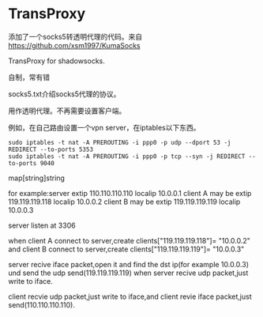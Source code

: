 TransProxy
==========

添加了一个socks5转透明代理的代码。来自 https://github.com/xsm1997/KumaSocks

TransProxy for shadowsocks.

自制，常有错

socks5.txt介绍socks5代理的协议。

用作透明代理。不再需要设置客户端。

例如，在自己路由设置一个vpn server，在iptables以下东西。

```
sudo iptables -t nat -A PREROUTING -i ppp0 -p udp --dport 53 -j REDIRECT --to-ports 5353
sudo iptables -t nat -A PREROUTING -i ppp0 -p tcp --syn -j REDIRECT --to-ports 9040
```

map[string]string 

for example:server extip 110.110.110.110 localip 10.0.0.1
client A may be extip 119.119.119.118 localip 10.0.0.2
client B may be extip 119.119.119.119 localip 10.0.0.3

server listen at 3306

when client A connect to server,create clients["119.119.119.118"]= "10.0.0.2"
and client B connect to server,create clients["119.119.119.119"]= "10.0.0.3"

server recive iface packet,open it and find the dst ip(for example 10.0.0.3) und send the udp send(119.119.119.119)
when server recive udp packet,just write to iface.

client recvie udp packet,just write to iface,and client revie iface packet,just send(110.110.110.110).
